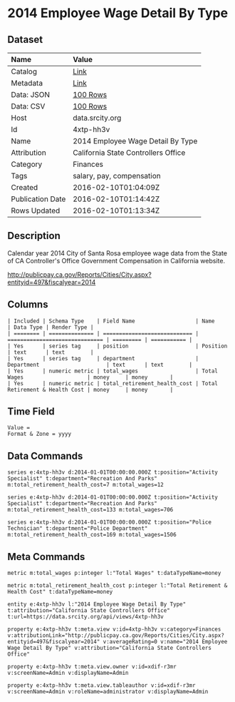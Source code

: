 # 2014 Employee Wage Detail By Type

## Dataset

| Name | Value |
| :--- | :---- |
| Catalog | [Link](https://catalog.data.gov/dataset/2014-employee-wage-detail-by-type) |
| Metadata | [Link](https://data.srcity.org/api/views/4xtp-hh3v) |
| Data: JSON | [100 Rows](https://data.srcity.org/api/views/4xtp-hh3v/rows.json?max_rows=100) |
| Data: CSV | [100 Rows](https://data.srcity.org/api/views/4xtp-hh3v/rows.csv?max_rows=100) |
| Host | data.srcity.org |
| Id | 4xtp-hh3v |
| Name | 2014 Employee Wage Detail By Type |
| Attribution | California State Controllers Office |
| Category | Finances |
| Tags | salary, pay, compensation |
| Created | 2016-02-10T01:04:09Z |
| Publication Date | 2016-02-10T01:14:42Z |
| Rows Updated | 2016-02-10T01:13:34Z |

## Description

Calendar year 2014 City of Santa Rosa employee wage data from the State of CA Controller's Office Government Compensation in California website.

http://publicpay.ca.gov/Reports/Cities/City.aspx?entityid=497&fiscalyear=2014

## Columns

```ls
| Included | Schema Type    | Field Name                   | Name                           | Data Type | Render Type |
| ======== | ============== | ============================ | ============================== | ========= | =========== |
| Yes      | series tag     | position                     | Position                       | text      | text        |
| Yes      | series tag     | department                   | Department                     | text      | text        |
| Yes      | numeric metric | total_wages                  | Total Wages                    | money     | money       |
| Yes      | numeric metric | total_retirement_health_cost | Total Retirement & Health Cost | money     | money       |
```

## Time Field

```ls
Value = 
Format & Zone = yyyy
```

## Data Commands

```ls
series e:4xtp-hh3v d:2014-01-01T00:00:00.000Z t:position="Activity Specialist" t:department="Recreation And Parks" m:total_retirement_health_cost=7 m:total_wages=12

series e:4xtp-hh3v d:2014-01-01T00:00:00.000Z t:position="Activity Specialist" t:department="Recreation And Parks" m:total_retirement_health_cost=133 m:total_wages=706

series e:4xtp-hh3v d:2014-01-01T00:00:00.000Z t:position="Police Technician" t:department="Police Department" m:total_retirement_health_cost=169 m:total_wages=1506
```

## Meta Commands

```ls
metric m:total_wages p:integer l:"Total Wages" t:dataTypeName=money

metric m:total_retirement_health_cost p:integer l:"Total Retirement & Health Cost" t:dataTypeName=money

entity e:4xtp-hh3v l:"2014 Employee Wage Detail By Type" t:attribution="California State Controllers Office" t:url=https://data.srcity.org/api/views/4xtp-hh3v

property e:4xtp-hh3v t:meta.view v:id=4xtp-hh3v v:category=Finances v:attributionLink="http://publicpay.ca.gov/Reports/Cities/City.aspx?entityid=497&fiscalyear=2014" v:averageRating=0 v:name="2014 Employee Wage Detail By Type" v:attribution="California State Controllers Office"

property e:4xtp-hh3v t:meta.view.owner v:id=xdif-r3mr v:screenName=Admin v:displayName=Admin

property e:4xtp-hh3v t:meta.view.tableauthor v:id=xdif-r3mr v:screenName=Admin v:roleName=administrator v:displayName=Admin
```